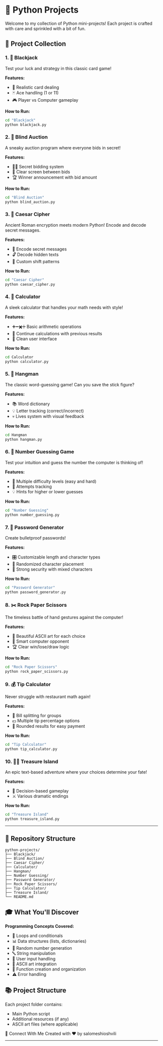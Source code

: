 # 🐍 Python Projects

Welcome to my collection of Python mini-projects! Each project is crafted with care and sprinkled with a bit of fun.

## 🎯 Project Collection

### 1. 🎰 **Blackjack**
Test your luck and strategy in this classic card game!

**Features:**
- 🎲 Realistic card dealing
- 🃏 Ace handling (1 or 11)
- 🎮 Player vs Computer gameplay

**How to Run:**
```bash
cd "Blackjack"
python blackjack.py
```


### 2. 🎪 **Blind Auction**
A sneaky auction program where everyone bids in secret!

**Features:**
- 🕵️‍♂️ Secret bidding system
- 🧹 Clear screen between bids  
- 🏆 Winner announcement with bid amount

**How to Run:**
```bash
cd "Blind Auction"
python blind_auction.py
```

### 3. 🔐 **Caesar Cipher**
Ancient Roman encryption meets modern Python! Encode and decode secret messages.

**Features:**
- 🔐 Encode secret messages
- 🔓 Decode hidden texts
- 🎲 Custom shift patterns

**How to Run:**
```bash
cd "Caesar Cipher"
python caesar_cipher.py
```

### 4. 🧮 **Calculator**
A sleek calculator that handles your math needs with style!

**Features:**
- ➕➖✖️➗ Basic arithmetic operations
- 🔄 Continue calculations with previous results
- 🎨 Clean user interface

**How to Run:**
```bash
cd Calculator
python calculator.py
```

### 5. 🎯 **Hangman**
The classic word-guessing game! Can you save the stick figure?

**Features:**
- 📚 Word dictionary
- 💡 Letter tracking (correct/incorrect)
- 💀 Lives system with visual feedback

**How to Run:**
```bash
cd Hangman
python hangman.py
```

### 6. 🔢 **Number Guessing Game**
Test your intuition and guess the number the computer is thinking of!

**Features:**
- 🎯 Multiple difficulty levels (easy and hard)
- 🔄 Attempts tracking
- 💡 Hints for higher or lower guesses

**How to Run:**
```bash
cd "Number Guessing"
python number_guessing.py
```


### 7. 🔑 **Password Generator**
Create bulletproof passwords!

**Features:**
- 🎛️ Customizable length and character types
- 🔀 Randomized character placement
- 💪 Strong security with mixed characters

**How to Run:**
```bash
cd "Password Generator"
python password_generator.py
```

### 8. ✂️ **Rock Paper Scissors**
The timeless battle of hand gestures against the computer!

**Features:**
- 🎨 Beautiful ASCII art for each choice
- 🤖 Smart computer opponent
- 🏆 Clear win/lose/draw logic

**How to Run:**
```bash
cd "Rock Paper Scissors"
python rock_paper_scissors.py
```

### 9. 💰 **Tip Calculator**
Never struggle with restaurant math again!

**Features:**
- 👥 Bill splitting for groups
- 💵 Multiple tip percentage options
- 🎯 Rounded results for easy payment

**How to Run:**
```bash
cd "Tip Calculator"
python tip_calculator.py
```

### 10. 🏴‍☠️ **Treasure Island**
An epic text-based adventure where your choices determine your fate!

**Features:**
- 🚪 Decision-based gameplay
- ⚔️ Various dramatic endings

**How to Run:**
```bash
cd "Treasure Island"
python treasure_island.py
```

---

## 📁 Repository Structure
```
python-projects/
├── Blackjack/
├── Blind Auction/
├── Caesar Cipher/
├── Calculator/
├── Hangman/
├── Number Guessing/
├── Password Generator/
├── Rock Paper Scissors/
├── Tip Calculator/
├── Treasure Island/
└── README.md
```

## 🎓 What You'll Discover

**Programming Concepts Covered:**
- 🔄 Loops and conditionals
- 📊 Data structures (lists, dictionaries)
- 🎲 Random number generation
- 🔤 String manipulation
- 🎯 User input handling
- 🎨 ASCII art integration
- 🔧 Function creation and organization
- ⚠️ Error handling

## 📚 Project Structure

Each project folder contains:  
- Main Python script
- Additional resources (if any)
- ASCII art files (where applicable)

👋 Connect With Me
Created with ❤️ by salomeshioshvili 

---
